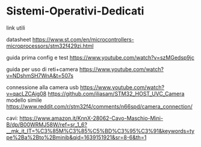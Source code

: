 # Sistemi-Operativi-Dedicati

link utili

datasheet
  https://www.st.com/en/microcontrollers-microprocessors/stm32f429zi.html 

guida prima config e test
  https://www.youtube.com/watch?v=szMGedsp9jc


guida per uso di reti+camera
  https://www.youtube.com/watch?v=NDshmSH7WnA&t=507s

connessione alla camera usb
  https://www.youtube.com/watch?v=qacLZCAig08
  https://github.com/iliasam/STM32_HOST_UVC_Camera
modello simile
  https://www.reddit.com/r/stm32f4/comments/n66spd/camera_connection/

cavi:
  https://www.amazon.it/KnnX-28062-Cavo-Maschio-Mini-B/dp/B00WRMJ58W/ref=sr_1_6?__mk_it_IT=%C3%85M%C3%85%C5%BD%C3%95%C3%91&keywords=type%2Ba%2Bto%2Bminib&qid=1639151921&sr=8-6&th=1
